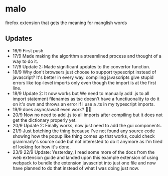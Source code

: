 # malo

firefox extension that gets the meaning for manglish words

## Updates

- 16/9 First push.
- 17/9 Made making the algorithm a streamlined process and thought of a way to do it.
- 17/9 Update 2: Made significant updates to the convertor function.
- 18/9 Why don't browsers just choose to support typescript instead of javascript? It's better in every way. compiling javascripts give stupid errors like top-level imports only even though the import is at the first line.
- 18/9 Update 2: It now works but We need to manually add .js to all import statement filenames as tsc doesn't have a functiuonality to do it on it's own and throws an error if i use a .ts in my typescript imports.
- 19/9 does async/await even work? 🤔💭
- 20/9 Now no need to add .js to all imports after compiling but it does not get the dictionary properly yet.
- 20/9 Update 2: Finally works, now just need to add the gui components.
- 21/9 Just botching the thing because I've not found any source code showing how the popup like thing comes up that works, could check grammarly's source code but not interested to do it anymore as I'm tired of looking for how it's done.
- 23/9 22/9 Update: Yesterday, I read some more of the docs from the web extension guide and landed upon this example extension of using webpack to bundle the extension javascript into just one file and now have planned to do that instead of what I was doing just now.